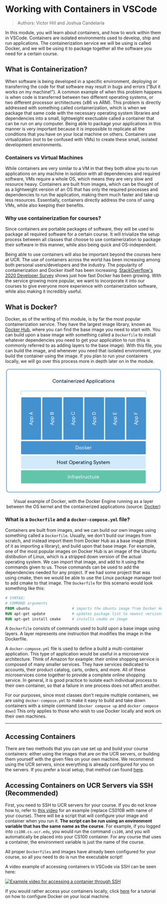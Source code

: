 # Working with Containers in VSCode

> Authors: Victor Hill and Joshua Candelaria

In this module, you will learn about containers, and how to work within them in VSCode. Containers are isolated environments used to develop, ship and run applications. The containerization service we will be using is called Docker, and we will be using it to package together all the software you need for a certain course.

## What is Containerization?

When software is being developed in a specific environment, deploying or transferring the code for that software may result in bugs and errors ("But it works on my machine!"). A common example of when this problem happens is when code is transferred between two different operating systems, or two different processor architectures (x86 vs ARM). This problem is directly addressed with something called containerization, which is when we package that same code with the necessary operating system libraries and dependencies into a small, lightweight exectuable called a container that can be run on any computer. Being able to package your applications in this manner is very important because it is impossible to replicate all the conditions that you have on your local machine on others. Containers use virtualization (not to be confused with VMs) to create these small, isolated development environments. 

### Containers vs Virtual Machines

While containers are very similar to a VM in that they both allow you to run applications on any machine in isolation with all dependencies and required software, VMs require a whole OS, which means they are very slow and resource heavy. Containers are built from images, which can be thought of as a lightweight version of an OS that has only the required processes and dependencies to run the application, making them much faster and take up less resources. Essentially, containers directly address the cons of using VMs, while also keeping their benefits.

### Why use containerization for courses?

Since containers are portable packages of software, they will be used to package all required software for a certain course. It will trivialize the setup process between all classes that choose to use containerization to package their software in this manner, while also being quick and OS-independent.

Being able to use containers will also be important beyond the courses here at UCR. The use of containers across the world has been increasing among both personal users/developers and the industry. The popularity of containerization and Docker itself has been increasing. [StackOverflow's 2020 Developer Survey](https://www.section.io/engineering-education/why-is-docker-so-popular/#The_popularity_of_Docker:~:text=The%20popularity%20of%20Docker) shows just how fast Docker has been growing. With the service growing more popular, we want to incorporate it into our courses to give everyone more experience with containerization software, while also making it incredibly useful.

## What is Docker?

Docker, as of the writing of this module, is by far the most popular containerization service. They have the largest image library, known as [Docker Hub](https://hub.docker.com/), where you can find the base image you need to start with. You can build upon a base image with something called a `Dockerfile` to install whatever dependencies you need to get your application to run (this is commonly referred to as adding layers to the base image). With this file, you can build the image, and whenever you need that isolated environment, you build the container using the image. If you plan to run your containers locally, we will go over this process more in depth later on in the module.

<p align="center">
   <img src="images/docker-example.png">
</p>
<p align="center">
   Visual example of Docker, with the Docker Engine running as a layer between the OS kernel and the containerized applications (source: <a href="https://www.docker.com/resources/what-container/">Docker</a>)
</p>

### What is a `Dockerfile` and a `docker-compose.yml` file?

Containers are built from images, and we can build our own images using something called a `Dockerfile`. Usually, we don't build our images from scratch, and instead import them from Docker Hub as a base image (think of it as importing a library), and build upon that base image. For example, one of the most popular images on Docker Hub is an image of the Ubuntu distibution of Linux, which is a stripped down version of the actual operating system. We can import that image, and add to it using the commands given to us. Those commands can be used to add the dependencies needed for any project. If we had some project that was using cmake, then we would be able to use the Linux package manager tool to add cmake to that image. The `Dockerfile` for this scenario would look something like this:

```Dockerfile
# SYNTAX:
# COMMAND arguments
FROM ubuntu                   # imports the Ubuntu image from Docker Hub
RUN apt-get update            # updates package list to newest versions
RUN apt-get install cmake     # installs cmake on image
```

A `Dockerfile` consists of commands used to build upon a base image using layers. A layer represents one instruction that modifies the image in the Dockerfile.

A `docker-compose.yml` file is used to define a build a multi-container application. This type of application would be useful in a microservice architecture. Think of Amazon for example: their online shopping service is composed of many smaller services. They have services dedicated to accounts, their product catalog, carts, orders, and more. All of these microservices come together to provide a complete online shopping service. In general, it is good practice to isolate each individual process to their own container, so that a failure in one process does not affect another.

For our purposes, since most classes don't require multiple containers, we are using `docker-compose.yml` to make it easy to build and take down containers with a simple command (`docker compose up` and `docker compose down`) This only applies to those who wish to use Docker locally and work on their own machines.

---

## Accessing Containers

There are two methods that you can use set up and build your course containers: either using the images that are on the UCR servers, or building them yourself with the given files on your own machine. We recommend using the UCR servers, since everything is already configured for you on the servers. If you prefer a local setup, that method can found [here](../../docker/docker-setup/README.md).

## Accessing Containers on UCR Servers via SSH (Recommended)

First, you need to SSH to UCR servers for your course. If you do not know how to, refer to [this video](https://www.youtube.com/watch?v=4wrQ-MFxO3Q) for an example (replace CS010B with name of your course). There will be a script that will configure your image and container when you run it. **The script can be run using an environment variable that has the same name as the course**. For example, if you logged into `cs100.cs.ucr.edu`, you would run the command `cs100`, and you will automatically be placed into your CS100 container. For any course that uses a container, the environment variable is just the name of the course.

All proper `Dockerfiles` and images have already been configured for your course, so all you need to do is run the executable script!

A video example of accessing containers in VSCode via SSH can be seen here:

[![Example video for accessing a contanier through SSH](https://img.youtube.com/vi/0-LYQPDhM7c/maxresdefault.jpg)](https://www.youtube.com/watch?v=0-LYQPDhM7c)

If you would rather access your containers locally, click [here](../../docker/docker-setup/dockersetup.md) for a tutorial on how to configure Docker on your local machine.